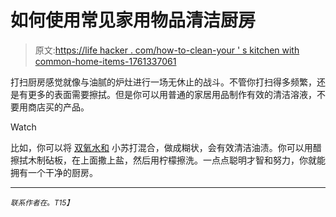 # 如何使用常见家用物品清洁厨房

> 原文:[https://life hacker . com/how-to-clean-your ' s kitchen with common-home-items-1761337061](https://lifehacker.com/how-to-clean-your-kitchen-with-common-household-items-1761337061)

打扫厨房感觉就像与油腻的炉灶进行一场无休止的战斗。不管你打扫得多频繁，还是有更多的表面需要擦拭。但是你可以用普通的家居用品制作有效的清洁溶液，不要用商店买的产品。

Watch

比如，你可以将 [双氧水和](http://lifehacker.com/baking-soda-and-peroxide-get-the-grime-off-of-cookware-514065732#_ga=1.202810385.1224299049.1454957731) 小苏打混合，做成糊状，会有效清洁油渍。你可以用醋擦拭木制砧板，在上面撒上盐，然后用柠檬擦洗。一点点聪明才智和努力，你就能拥有一个干净的厨房。

* * *

<small>*联系作者在*</small>[<small></small>](mailto:andy@lifehacker.com)*<small>*。*T15】</small>*